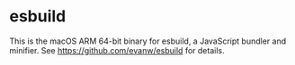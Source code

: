 # esbuild

This is the macOS ARM 64-bit binary for esbuild, a JavaScript bundler and minifier. See https://github.com/evanw/esbuild for details.
